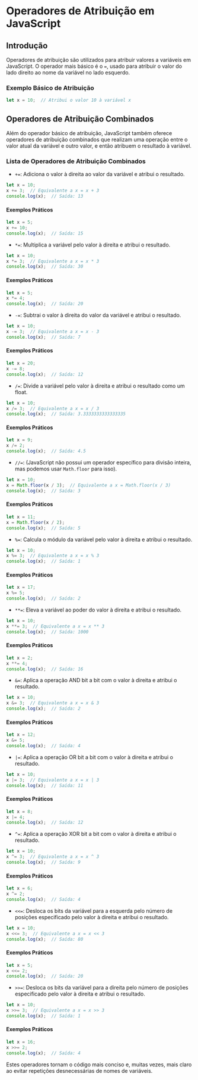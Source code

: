 # Operadores de Atribuição em JavaScript

## Introdução

Operadores de atribuição são utilizados para atribuir valores a variáveis em JavaScript. O operador mais básico é o `=`, usado para atribuir o valor do lado direito ao nome da variável no lado esquerdo.

### Exemplo Básico de Atribuição

```javascript
let x = 10;  // Atribui o valor 10 à variável x
```

## Operadores de Atribuição Combinados

Além do operador básico de atribuição, JavaScript também oferece operadores de atribuição combinados que realizam uma operação entre o valor atual da variável e outro valor, e então atribuem o resultado à variável.

### Lista de Operadores de Atribuição Combinados

- `+=`: Adiciona o valor à direita ao valor da variável e atribui o resultado.

```javascript
let x = 10;
x += 3;  // Equivalente a x = x + 3
console.log(x);  // Saída: 13
```

#### Exemplos Práticos

```javascript
let x = 5;
x += 10;
console.log(x);  // Saída: 15
```

- `*=`: Multiplica a variável pelo valor à direita e atribui o resultado.

```javascript
let x = 10;
x *= 3;  // Equivalente a x = x * 3
console.log(x);  // Saída: 30
```

#### Exemplos Práticos

```javascript
let x = 5;
x *= 4;
console.log(x);  // Saída: 20
```

- `-=`: Subtrai o valor à direita do valor da variável e atribui o resultado.

```javascript
let x = 10;
x -= 3;  // Equivalente a x = x - 3
console.log(x);  // Saída: 7
```

#### Exemplos Práticos

```javascript
let x = 20;
x -= 8;
console.log(x);  // Saída: 12
```

- `/=`: Divide a variável pelo valor à direita e atribui o resultado como um float.

```javascript
let x = 10;
x /= 3;  // Equivalente a x = x / 3
console.log(x);  // Saída: 3.3333333333333335
```

#### Exemplos Práticos

```javascript
let x = 9;
x /= 2;
console.log(x);  // Saída: 4.5
```

- `//=`: (JavaScript não possui um operador específico para divisão inteira, mas podemos usar `Math.floor` para isso).

```javascript
let x = 10;
x = Math.floor(x / 3);  // Equivalente a x = Math.floor(x / 3)
console.log(x);  // Saída: 3
```

#### Exemplos Práticos

```javascript
let x = 11;
x = Math.floor(x / 2);
console.log(x);  // Saída: 5
```

- `%=`: Calcula o módulo da variável pelo valor à direita e atribui o resultado.

```javascript
let x = 10;
x %= 3;  // Equivalente a x = x % 3
console.log(x);  // Saída: 1
```

#### Exemplos Práticos

```javascript
let x = 17;
x %= 5;
console.log(x);  // Saída: 2
```

- `**=`: Eleva a variável ao poder do valor à direita e atribui o resultado.

```javascript
let x = 10;
x **= 3;  // Equivalente a x = x ** 3
console.log(x);  // Saída: 1000
```

#### Exemplos Práticos

```javascript
let x = 2;
x **= 4;
console.log(x);  // Saída: 16
```

- `&=`: Aplica a operação AND bit a bit com o valor à direita e atribui o resultado.

```javascript
let x = 10;
x &= 3;  // Equivalente a x = x & 3
console.log(x);  // Saída: 2
```

#### Exemplos Práticos

```javascript
let x = 12;
x &= 5;
console.log(x);  // Saída: 4
```

- `|=`: Aplica a operação OR bit a bit com o valor à direita e atribui o resultado.

```javascript
let x = 10;
x |= 3;  // Equivalente a x = x | 3
console.log(x);  // Saída: 11
```

#### Exemplos Práticos

```javascript
let x = 8;
x |= 4;
console.log(x);  // Saída: 12
```

- `^=`: Aplica a operação XOR bit a bit com o valor à direita e atribui o resultado.

```javascript
let x = 10;
x ^= 3;  // Equivalente a x = x ^ 3
console.log(x);  // Saída: 9
```

#### Exemplos Práticos

```javascript
let x = 6;
x ^= 2;
console.log(x);  // Saída: 4
```

- `<<=`: Desloca os bits da variável para a esquerda pelo número de posições especificado pelo valor à direita e atribui o resultado.

```javascript
let x = 10;
x <<= 3;  // Equivalente a x = x << 3
console.log(x);  // Saída: 80
```

#### Exemplos Práticos

```javascript
let x = 5;
x <<= 2;
console.log(x);  // Saída: 20
```

- `>>=`: Desloca os bits da variável para a direita pelo número de posições especificado pelo valor à direita e atribui o resultado.

```javascript
let x = 10;
x >>= 3;  // Equivalente a x = x >> 3
console.log(x);  // Saída: 1
```

#### Exemplos Práticos

```javascript
let x = 16;
x >>= 2;
console.log(x);  // Saída: 4
```

Estes operadores tornam o código mais conciso e, muitas vezes, mais claro ao evitar repetições desnecessárias de nomes de variáveis.